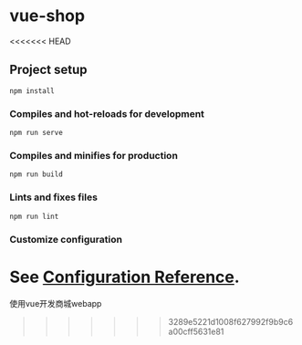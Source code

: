 # vue-shop
<<<<<<< HEAD

## Project setup
```
npm install
```

### Compiles and hot-reloads for development
```
npm run serve
```

### Compiles and minifies for production
```
npm run build
```

### Lints and fixes files
```
npm run lint
```

### Customize configuration
See [Configuration Reference](https://cli.vuejs.org/config/).
=======
使用vue开发商城webapp
>>>>>>> 3289e5221d1008f627992f9b9c6a00cff5631e81
